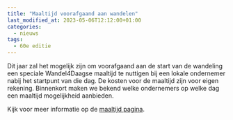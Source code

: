 ```yaml
---
title: "Maaltijd voorafgaand aan wandelen"
last_modified_at: 2023-05-06T12:12:00+01:00
categories:
  - nieuws
tags:
  - 60e editie
---
```


Dit jaar zal het mogelijk zijn om voorafgaand aan de start van de wandeling een speciale Wandel4Daagse maaltijd te nuttigen bij een lokale ondernemer nabij het startpunt van die dag. De kosten voor de maaltijd zijn voor eigen rekening. Binnenkort maken we bekend welke ondernemers op welke dag een maaltijd mogelijkheid aanbieden.

Kijk voor meer informatie op de [maaltijd pagina](/maaltijd).